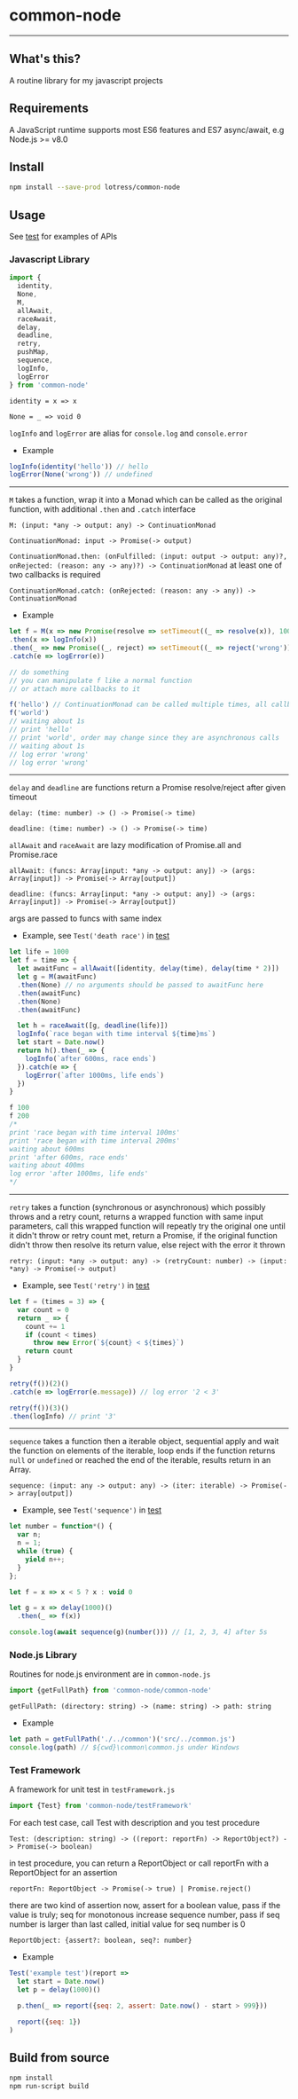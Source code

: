 # common-node
----
## What's this?
A routine library for my javascript projects

## Requirements
A JavaScript runtime supports most ES6 features and ES7 async/await, e.g Node.js >= v8.0

## Install
```bash
npm install --save-prod lotress/common-node
```

## Usage
See [test](./src/test.coffee) for examples of APIs

### Javascript Library

```javascript
import {
  identity,
  None,
  M,
  allAwait,
  raceAwait,
  delay,
  deadline,
  retry,
  pushMap,
  sequence,
  logInfo,
  logError
} from 'common-node'
```

`identity = x => x`

`None = _ => void 0`

`logInfo` and `logError` are alias for `console.log` and `console.error`

- Example

```javascript
logInfo(identity('hello')) // hello
logError(None('wrong')) // undefined
```
----
`M` takes a function, wrap it into a Monad which can be called as the original function, with additional `.then` and `.catch` interface

`M: (input: *any -> output: any) -> ContinuationMonad`

`ContinuationMonad: input -> Promise(-> output)`

`ContinuationMonad.then: (onFulfilled: (input: output -> output: any)?, onRejected: (reason: any -> any)?) -> ContinuationMonad`
at least one of two callbacks is required

`ContinuationMonad.catch: (onRejected: (reason: any -> any)) -> ContinuationMonad`

- Example

```javascript
let f = M(x => new Promise(resolve => setTimeout((_ => resolve(x)), 1000)))
.then(x => logInfo(x))
.then(_ => new Promise((_, reject) => setTimeout((_ => reject('wrong')), 1000)))
.catch(e => logError(e))

// do something
// you can manipulate f like a normal function
// or attach more callbacks to it

f('hello') // ContinuationMonad can be called multiple times, all callbacks are kept
f('world')
// waiting about 1s
// print 'hello'
// print 'world', order may change since they are asynchronous calls
// waiting about 1s
// log error 'wrong'
// log error 'wrong'
```
----
`delay` and `deadline` are functions return a Promise resolve/reject after given timeout

`delay: (time: number) -> () -> Promise(-> time)`

`deadline: (time: number) -> () -> Promise(-> time)`

`allAwait` and `raceAwait` are lazy modification of Promise.all and Promise.race

`allAwait: (funcs: Array[input: *any -> output: any]) -> (args: Array[input]) -> Promise(-> Array[output])`

`deadline: (funcs: Array[input: *any -> output: any]) -> (args: Array[input]) -> Promise(-> Array[output])`

args are passed to funcs with same index

- Example, see `Test('death race')` in [test](./src/test.coffee)

```javascript
let life = 1000
let f = time => {
  let awaitFunc = allAwait([identity, delay(time), delay(time * 2)])
  let g = M(awaitFunc)
  .then(None) // no arguments should be passed to awaitFunc here
  .then(awaitFunc)
  .then(None)
  .then(awaitFunc)

  let h = raceAwait([g, deadline(life)])
  logInfo(`race began with time interval ${time}ms`)
  let start = Date.now()
  return h().then(_ => {
    logInfo(`after 600ms, race ends`)
  }).catch(e => {
    logError(`after 1000ms, life ends`)
  })
}

f 100
f 200
/*
print 'race began with time interval 100ms'
print 'race began with time interval 200ms'
waiting about 600ms
print 'after 600ms, race ends'
waiting about 400ms
log error 'after 1000ms, life ends'
*/
```
----
`retry` takes a function (synchronous or asynchronous) which possibly throws and a retry count,
returns a wrapped function with same input parameters,
call this wrapped function will repeatly try the original one until it didn't throw or retry count met,
return a Promise, if the original function didn't throw then resolve its return value,
else reject with the error it thrown

`retry: (input: *any -> output: any) -> (retryCount: number) -> (input: *any) -> Promise(-> output)`

- Example, see `Test('retry')` in [test](./src/test.coffee)

```javascript
let f = (times = 3) => {
  var count = 0
  return _ => {
    count += 1
    if (count < times)
      throw new Error(`${count} < ${times}`)
    return count
  }
}

retry(f())(2)()
.catch(e => logError(e.message)) // log error '2 < 3'

retry(f())(3)()
.then(logInfo) // print '3'
```
----
`sequence` takes a function then a iterable object,
sequential apply and wait the function on elements of the iterable,
loop ends if the function returns `null` or `undefined` or reached the end of the iterable,
results return in an Array.

`sequence: (input: any -> output: any) -> (iter: iterable) -> Promise(-> array[output])`

- Example, see `Test('sequence')` in [test](./src/test.coffee)

```javascript
let number = function*() {
  var n;
  n = 1;
  while (true) {
    yield n++;
  }
};

let f = x => x < 5 ? x : void 0

let g = x => delay(1000)()
  .then(_ => f(x))

console.log(await sequence(g)(number())) // [1, 2, 3, 4] after 5s
```

### Node.js Library

Routines for node.js environment are in ``common-node.js``

```javascript
import {getFullPath} from 'common-node/common-node'
```

`getFullPath: (directory: string) -> (name: string) -> path: string`

- Example

```javascript
let path = getFullPath('./../common')('src/../common.js')
console.log(path) // ${cwd}\common\common.js under Windows
```

### Test Framework

A framework for unit test in `testFramework.js`

```javascript
import {Test} from 'common-node/testFramework'
```

For each test case, call Test with description and you test procedure

`Test: (description: string) -> ((report: reportFn) -> ReportObject?) -> Promise(-> boolean)`

in test procedure, you can return a ReportObject or call reportFn with a ReportObject for an assertion

`reportFn: ReportObject -> Promise(-> true) | Promise.reject()`

there are two kind of assertion now,
assert for a boolean value, pass if the value is truly;
seq for monotonous increase sequence number, pass if seq number is larger than last called, initial value for seq number is 0

`ReportObject: {assert?: boolean, seq?: number}`

- Example

```javascript
Test('example test')(report =>
  let start = Date.now()
  let p = delay(1000)()

  p.then(_ => report({seq: 2, assert: Date.now() - start > 999}))

  report({seq: 1})
)
```

## Build from source

```bash
npm install
npm run-script build
```